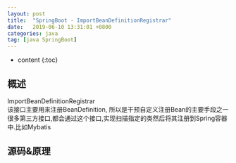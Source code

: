 ```yaml
---
layout: post
title:  "SpringBoot - ImportBeanDefinitionRegistrar"
date:   2019-06-10 13:31:01 +0800
categories: java
tag: [java SpringBoot]
---
```


* content
{:toc}

##  概述

ImportBeanDefinitionRegistrar  
该接口主要用来注册BeanDefinition, 所以是干预自定义注册Bean的主要手段之一  
很多第三方接口,都会通过这个接口,实现扫描指定的类然后将其注册到Spring容器中.比如Mybatis  


## 源码&原理


